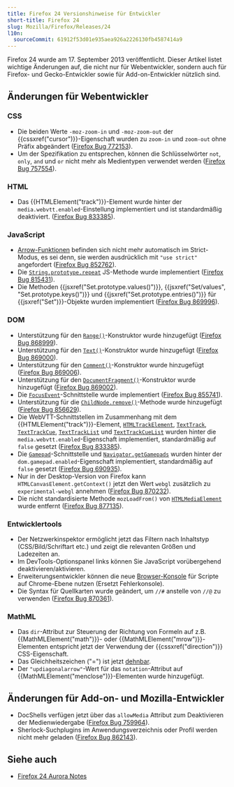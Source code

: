 ```yaml
---
title: Firefox 24 Versionshinweise für Entwickler
short-title: Firefox 24
slug: Mozilla/Firefox/Releases/24
l10n:
  sourceCommit: 61912f53d01e935aea926a2226130fb4587414a9
---
```


Firefox 24 wurde am 17. September 2013 veröffentlicht. Dieser Artikel listet wichtige Änderungen auf, die nicht nur für Webentwickler, sondern auch für Firefox- und Gecko-Entwickler sowie für Add-on-Entwickler nützlich sind.

## Änderungen für Webentwickler

### CSS

- Die beiden Werte `-moz-zoom-in` und `-moz-zoom-out` der {{cssxref("cursor")}}-Eigenschaft wurden zu `zoom-in` und `zoom-out` ohne Präfix abgeändert ([Firefox Bug 772153](https://bugzil.la/772153)).
- Um der Spezifikation zu entsprechen, können die Schlüsselwörter `not`, `only`, `and` und `or` nicht mehr als Medientypen verwendet werden ([Firefox Bug 757554](https://bugzil.la/757554)).

### HTML

- Das {{HTMLElement("track")}}-Element wurde hinter der `media.webvtt.enabled`-Einstellung implementiert und ist standardmäßig deaktiviert. ([Firefox Bug 833385](https://bugzil.la/833385)).

### JavaScript

- [Arrow-Funktionen](/de/docs/Web/JavaScript/Reference/Functions/Arrow_functions) befinden sich nicht mehr automatisch im Strict-Modus, es sei denn, sie werden ausdrücklich mit `"use strict"` angefordert ([Firefox Bug 852762](https://bugzil.la/852762)).
- Die [`String.prototype.repeat`](/de/docs/Web/JavaScript/Reference/Global_Objects/String/repeat) JS-Methode wurde implementiert ([Firefox Bug 815431](https://bugzil.la/815431)).
- Die Methoden {{jsxref("Set.prototype.values()")}}, {{jsxref("Set/values", "Set.prototype.keys()")}} und {{jsxref("Set.prototype.entries()")}} für {{jsxref("Set")}}-Objekte wurden implementiert ([Firefox Bug 869996](https://bugzil.la/869996)).

### DOM

- Unterstützung für den [`Range()`](/de/docs/Web/API/Range/Range)-Konstruktor wurde hinzugefügt ([Firefox Bug 868999](https://bugzil.la/868999)).
- Unterstützung für den [`Text()`](/de/docs/Web/API/Text/Text)-Konstruktor wurde hinzugefügt ([Firefox Bug 869000](https://bugzil.la/869000)).
- Unterstützung für den [`Comment()`](/de/docs/Web/API/Comment/Comment)-Konstruktor wurde hinzugefügt ([Firefox Bug 869006](https://bugzil.la/869006)).
- Unterstützung für den [`DocumentFragment()`](/de/docs/Web/API/DocumentFragment/DocumentFragment)-Konstruktor wurde hinzugefügt ([Firefox Bug 869002](https://bugzil.la/869002)).
- Die [`FocusEvent`](/de/docs/Web/API/FocusEvent)-Schnittstelle wurde implementiert ([Firefox Bug 855741](https://bugzil.la/855741)).
- Unterstützung für die [`ChildNode.remove()`](/de/docs/Web/API/Element/remove)-Methode wurde hinzugefügt ([Firefox Bug 856629](https://bugzil.la/856629)).
- Die WebVTT-Schnittstellen im Zusammenhang mit dem {{HTMLElement("track")}}-Element, [`HTMLTrackElement`](/de/docs/Web/API/HTMLTrackElement), [`TextTrack`](/de/docs/Web/API/TextTrack), [`TextTrackCue`](/de/docs/Web/API/TextTrackCue), [`TextTrackList`](/de/docs/Web/API/TextTrackList) und [`TextTrackCueList`](/de/docs/Web/API/TextTrackCueList) wurden hinter die `media.webvtt.enabled`-Eigenschaft implementiert, standardmäßig auf `false` gesetzt ([Firefox Bug 833385](https://bugzil.la/833385)).
- Die [`Gamepad`](/de/docs/Web/API/Gamepad)-Schnittstelle und [`Navigator.getGamepads`](/de/docs/Web/API/Navigator/getGamepads) wurden hinter der `dom.gamepad.enabled`-Eigenschaft implementiert, standardmäßig auf `false` gesetzt ([Firefox Bug 690935](https://bugzil.la/690935)).
- Nur in der Desktop-Version von Firefox kann `HTMLCanvasElement.getContext()` jetzt den Wert `webgl` zusätzlich zu `experimental-webgl` annehmen ([Firefox Bug 870232](https://bugzil.la/870232)).
- Die nicht standardisierte Methode `mozLoadFrom()` von [`HTMLMediaElement`](/de/docs/Web/API/HTMLMediaElement) wurde entfernt ([Firefox Bug 877135](https://bugzil.la/877135)).

### Entwicklertools

- Der Netzwerkinspektor ermöglicht jetzt das Filtern nach Inhaltstyp (CSS/Bild/Schriftart etc.) und zeigt die relevanten Größen und Ladezeiten an.
- Im DevTools-Optionspanel links können Sie JavaScript vorübergehend deaktivieren/aktivieren.
- Erweiterungsentwickler können die neue [Browser-Konsole](https://mihai.sucan.ro/mihai/blog/the-browser-console-is-replacing-the-error-console/) für Scripte auf Chrome-Ebene nutzen (Ersetzt Fehlerkonsole).
- Die Syntax für Quellkarten wurde geändert, um `//#` anstelle von `//@` zu verwenden ([Firefox Bug 870361](https://bugzil.la/870361)).

### MathML

- Das `dir`-Attribut zur Steuerung der Richtung von Formeln auf z.B. {{MathMLElement("math")}}- oder {{MathMLElement("mrow")}}-Elementen entspricht jetzt der Verwendung der {{cssxref("direction")}} CSS-Eigenschaft.
- Das Gleichheitszeichen ("=") ist jetzt [dehnbar](/de/docs/Web/MathML/Reference/Element/mo#stretchy).
- Der `"updiagonalarrow"`-Wert für das `notation`-Attribut auf {{MathMLElement("menclose")}}-Elementen wurde hinzugefügt.

## Änderungen für Add-on- und Mozilla-Entwickler

- DocShells verfügen jetzt über das `allowMedia` Attribut zum Deaktivieren der Medienwiedergabe ([Firefox Bug 759964](https://bugzil.la/759964)).
- Sherlock-Suchplugins im Anwendungsverzeichnis oder Profil werden nicht mehr geladen ([Firefox Bug 862143](https://bugzil.la/862143)).

## Siehe auch

- [Firefox 24 Aurora Notes](https://website-archive.mozilla.org/www.mozilla.org/firefox_releasenotes/en-us/firefox/24.0a2/auroranotes/)
